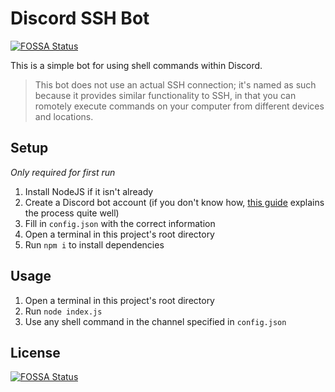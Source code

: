 # Discord SSH Bot
[![FOSSA Status](https://app.fossa.com/api/projects/git%2Bgithub.com%2Fcheesits456%2Fdiscord-ssh-bot.svg?type=shield)](https://app.fossa.com/projects/git%2Bgithub.com%2Fcheesits456%2Fdiscord-ssh-bot?ref=badge_shield)

This is a simple bot for using shell commands within Discord.

> This bot does not use an actual SSH connection; it's named as such because it provides similar functionality to SSH, in that you can romotely execute commands on your computer from different devices and locations.

## Setup
_Only required for first run_
1. Install NodeJS if it isn't already
2. Create a Discord bot account (if you don't know how, [this guide][bot-creation-howto] explains the process quite well)
3. Fill in `config.json` with the correct information
4. Open a terminal in this project's root directory
5. Run `npm i` to install dependencies

## Usage
1. Open a terminal in this project's root directory
2. Run `node index.js`
3. Use any shell command in the channel specified in `config.json`

<!-- Link anchors -->

[bot-creation-howto]: https://discordjs.guide/preparations/setting-up-a-bot-application.html 'Setting up a bot application'


## License
[![FOSSA Status](https://app.fossa.com/api/projects/git%2Bgithub.com%2Fcheesits456%2Fdiscord-ssh-bot.svg?type=large)](https://app.fossa.com/projects/git%2Bgithub.com%2Fcheesits456%2Fdiscord-ssh-bot?ref=badge_large)